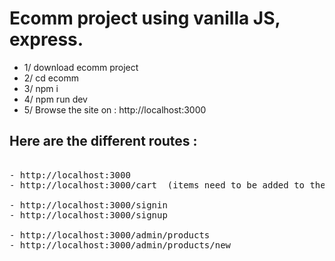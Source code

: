 # Ecomm project using vanilla JS, express.
- 1/ download ecomm project
- 2/ cd ecomm
- 3/ npm i
- 4/ npm run dev
- 5/ Browse the site on : http://localhost:3000

## Here are the different routes : 

<pre>

- http://localhost:3000
- http://localhost:3000/cart  (items need to be added to the cart first)

- http://localhost:3000/signin
- http://localhost:3000/signup

- http://localhost:3000/admin/products
- http://localhost:3000/admin/products/new

</pre>



